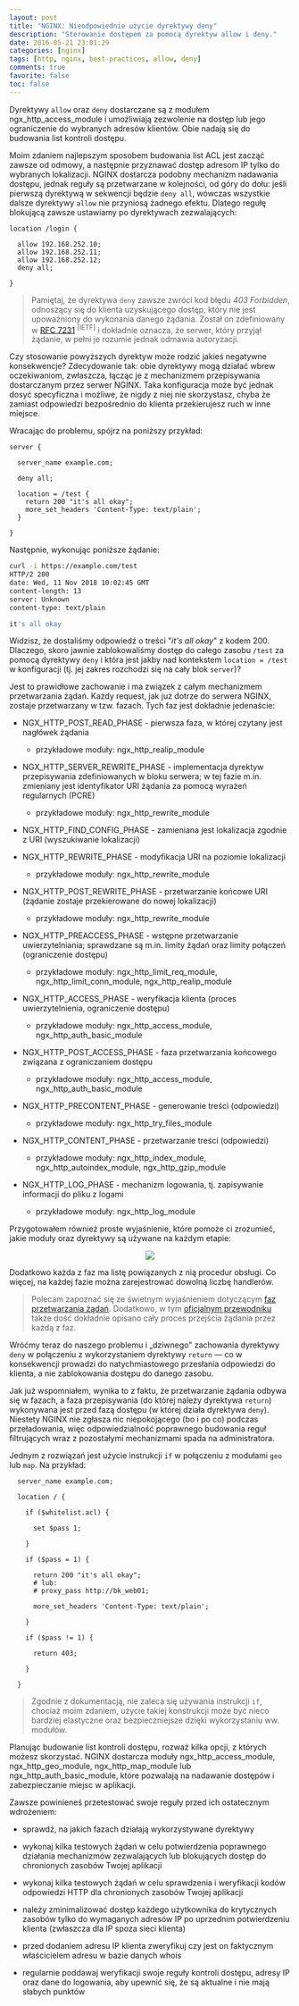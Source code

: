 ```yaml
---
layout: post
title: "NGINX: Nieodpowiednie użycie dyrektywy deny"
description: "Sterowanie dostępem za pomocą dyrektyw allow i deny."
date: 2016-05-21 23:01:29
categories: [nginx]
tags: [http, nginx, best-practices, allow, deny]
comments: true
favorite: false
toc: false
---
```


Dyrektywy `allow` oraz `deny` dostarczane są z modułem <span class="h-b">ngx_http_access_module</span> i umożliwiają zezwolenie na dostęp lub jego ograniczenie do wybranych adresów klientów. Obie nadają się do budowania list kontroli dostępu.

Moim zdaniem najlepszym sposobem budowania list ACL jest zacząć zawsze od odmowy, a następnie przyznawać dostęp adresom IP tylko do wybranych lokalizacji. NGINX dostarcza podobny mechanizm nadawania dostępu, jednak reguły są przetwarzane w kolejności, od góry do dołu: jeśli pierwszą dyrektywą w sekwencji będzie `deny all`, wówczas wszystkie dalsze dyrektywy `allow` nie przyniosą żadnego efektu. Dlatego regułę blokującą zawsze ustawiamy po dyrektywach zezwalających:

```nginx
location /login {

  allow 192.168.252.10;
  allow 192.168.252.11;
  allow 192.168.252.12;
  deny all;

}
```

  > Pamiętaj, że dyrektywa `deny` zawsze zwróci kod błędu _403 Forbidden_, odnoszący się do klienta uzyskującego dostęp, który nie jest upoważniony do wykonania danego żądania. Został on zdefiniowany w [RFC 7231](https://tools.ietf.org/html/rfc7231#section-6.5.3) <sup>[IETF]</sup> i dokładnie oznacza, że serwer, który przyjął żądanie, w pełni je rozumie jednak odmawia autoryzacji.

Czy stosowanie powyższych dyrektyw może rodzić jakieś negatywne konsekwencje? Zdecydowanie tak: obie dyrektywy mogą działać wbrew oczekiwaniom, zwłaszcza, łącząc je z mechanizmem przepisywania dostarczanym przez serwer NGINX. Taka konfiguracja może być jednak dosyć specyficzna i możliwe, że nigdy z niej nie skorzystasz, chyba że zamiast odpowiedzi bezpośrednio do klienta przekierujesz ruch w inne miejsce.

Wracając do problemu, spójrz na poniższy przykład:

```nginx
server {

  server_name example.com;

  deny all;

  location = /test {
    return 200 "it's all okay";
    more_set_headers 'Content-Type: text/plain';
  }

}
```

Następnie, wykonując poniższe żądanie:

```bash
curl -i https://example.com/test
HTTP/2 200
date: Wed, 11 Nov 2018 10:02:45 GMT
content-length: 13
server: Unknown
content-type: text/plain

it's all okay
```

Widzisz, że dostaliśmy odpowiedź o treści "_it's all okay_" z kodem 200. Dlaczego, skoro jawnie zablokowaliśmy dostęp do całego zasobu `/test` za pomocą dyrektywy `deny` i która jest jakby nad kontekstem `location = /test` w konfiguracji (tj. jej zakres rozchodzi się na cały blok `server`)?

Jest to prawidłowe zachowanie i ma związek z całym mechanizmem przetwarzania żądań. Każdy request, jak już dotrze do serwera NGINX, zostaje przetwarzany w tzw. fazach. Tych faz jest dokładnie jedenaście:

- <span class="h-a">NGX_HTTP_POST_READ_PHASE</span> - pierwsza faza, w której czytany jest nagłówek żądania
  - przykładowe moduły: <span class="h-b">ngx_http_realip_module</span>

- <span class="h-a">NGX_HTTP_SERVER_REWRITE_PHASE</span> - implementacja dyrektyw przepisywania zdefiniowanych w bloku serwera; w tej fazie m.in. zmieniany jest identyfikator URI żądania za pomocą wyrażeń regularnych (PCRE)
  - przykładowe moduły: <span class="h-b">ngx_http_rewrite_module</span>

- <span class="h-a">NGX_HTTP_FIND_CONFIG_PHASE</span> - zamieniana jest lokalizacja zgodnie z URI (wyszukiwanie lokalizacji)

- <span class="h-a">NGX_HTTP_REWRITE_PHASE</span> - modyfikacja URI na poziomie lokalizacji
  - przykładowe moduły: <span class="h-b">ngx_http_rewrite_module</span>

- <span class="h-a">NGX_HTTP_POST_REWRITE_PHASE</span> - przetwarzanie końcowe URI (żądanie zostaje przekierowane do nowej lokalizacji)
  - przykładowe moduły: <span class="h-b">ngx_http_rewrite_module</span>

- <span class="h-a">NGX_HTTP_PREACCESS_PHASE</span> - wstępne przetwarzanie uwierzytelniania; sprawdzane są m.in. limity żądań oraz limity połączeń (ograniczenie dostępu)
  - przykładowe moduły: <span class="h-b">ngx_http_limit_req_module</span>, <span class="h-b">ngx_http_limit_conn_module</span>, <span class="h-b">ngx_http_realip_module</span>

- <span class="h-a">NGX_HTTP_ACCESS_PHASE</span> - weryfikacja klienta (proces uwierzytelnienia, ograniczenie dostępu)
  - przykładowe moduły: <span class="h-b">ngx_http_access_module</span>, <span class="h-b">ngx_http_auth_basic_module</span>

- <span class="h-a">NGX_HTTP_POST_ACCESS_PHASE</span> - faza przetwarzania końcowego związana z ograniczaniem dostępu
  - przykładowe moduły: <span class="h-b">ngx_http_access_module</span>, <span class="h-b">ngx_http_auth_basic_module</span>

- <span class="h-a">NGX_HTTP_PRECONTENT_PHASE</span> - generowanie treści (odpowiedzi)
  - przykładowe moduły: <span class="h-b">ngx_http_try_files_module</span>

- <span class="h-a">NGX_HTTP_CONTENT_PHASE</span> - przetwarzanie treści (odpowiedzi)
  - przykładowe moduły: <span class="h-b">ngx_http_index_module</span>, <span class="h-b">ngx_http_autoindex_module</span>, <span class="h-b">ngx_http_gzip_module</span>

- <span class="h-a">NGX_HTTP_LOG_PHASE</span> - mechanizm logowania, tj. zapisywanie informacji do pliku z logami
  - przykładowe moduły: <span class="h-b">ngx_http_log_module</span>

Przygotowałem również proste wyjaśnienie, które pomoże ci zrozumieć, jakie moduły oraz dyrektywy są używane na każdym etapie:

<p align="center">
  <img src="/assets/img/posts/nginx_phases.png">
</p>

Dodatkowo każda z faz ma listę powiązanych z nią procedur obsługi. Co więcej, na każdej fazie można zarejestrować dowolną liczbę handlerów.

  > Polecam zapoznać się ze świetnym wyjaśnieniem dotyczącym [faz przetwarzania żądań](http://scm.zoomquiet.top/data/20120312173425/index.html). Dodatkowo, w tym [oficjalnym przewodniku](http://nginx.org/en/docs/dev/development_guide.html) także dość dokładnie opisano cały proces przejścia żądania przez każdą z faz.

Wróćmy teraz do naszego problemu i „dziwnego" zachowania dyrektywy `deny` w połączeniu z wykorzystaniem dyrektywy `return` — co w konsekwencji prowadzi do natychmiastowego przesłania odpowiedzi do klienta, a nie zablokowania dostępu do danego zasobu.

Jak już wspomniałem, wynika to z faktu, że przetwarzanie żądania odbywa się w fazach, a faza przepisywania (do której należy dyrektywa `return`) wykonywana jest przed fazą dostępu (w której działa dyrektywa `deny`). Niestety NGINX nie zgłasza nic niepokojącego (bo i po co) podczas przeładowania, więc odpowiedzialność poprawnego budowania reguł filtrujących wraz z pozostałymi mechanizmami spada na administratora.

Jednym z rozwiązań jest użycie instrukcji `if` w połączeniu z modułami `geo` lub `map`. Na przykład:

```nginx
  server_name example.com;

  location / {

    if ($whitelist.acl) {

      set $pass 1;

    }

    if ($pass = 1) {

      return 200 "it's all okay";
      # lub:
      # proxy_pass http://bk_web01;

      more_set_headers 'Content-Type: text/plain';

    }

    if ($pass != 1) {

      return 403;

    }

  }
  ```

  > Zgodnie z dokumentacją, nie zaleca się używania instrukcji `if`, chociaż moim zdaniem, użycie takiej konstrukcji może być nieco bardziej elastyczne oraz bezpieczniejsze dzięki wykorzystaniu ww. modułów.

Planując budowanie list kontroli dostępu, rozważ kilka opcji, z których możesz skorzystać. NGINX dostarcza moduły <span class="h-b">ngx_http_access_module</span>, <span class="h-b">ngx_http_geo_module</span>, <span class="h-b">ngx_http_map_module</span> lub <span class="h-b">ngx_http_auth_basic_module</span>, które pozwalają na nadawanie dostępów i zabezpieczanie miejsc w aplikacji.

Zawsze powinieneś przetestować swoje reguły przed ich ostatecznym wdrożeniem:

- sprawdź, na jakich fazach działają wykorzystywane dyrektywy

- wykonaj kilka testowych żądań w celu potwierdzenia poprawnego działania mechanizmów zezwalających lub blokujących dostęp do chronionych zasobów Twojej aplikacji

- wykonaj kilka testowych żądań w celu sprawdzenia i weryfikacji kodów odpowiedzi HTTP dla chronionych zasobów Twojej aplikacji

- należy zminimalizować dostęp każdego użytkownika do krytycznych zasobów tylko do wymaganych adresów IP po uprzednim potwierdzeniu klienta (zwłaszcza dla IP spoza sieci klienta)

- przed dodaniem adresu IP klienta zweryfikuj czy jest on faktycznym właścicielem adresu w bazie danych whois

- regularnie poddawaj weryfikacji swoje reguły kontroli dostępu, adresy IP oraz dane do logowania, aby upewnić się, że są aktualne i nie mają słabych punktów
